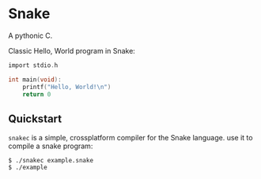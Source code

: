 # Snake
A pythonic C.

Classic Hello, World program in Snake:
```c
import stdio.h

int main(void):
    printf("Hello, World!\n")
    return 0
```

## Quickstart
`snakec` is a simple, crossplatform compiler for the Snake language. use it to compile a snake program:
```console
$ ./snakec example.snake
$ ./example
```
